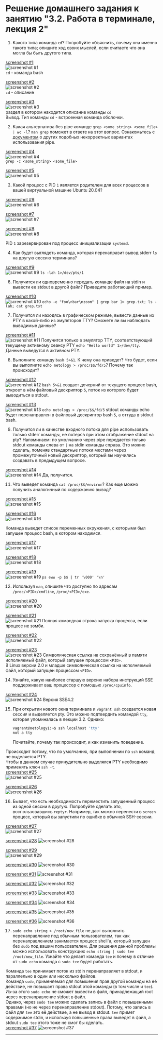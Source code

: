 # Решение домашнего задания к занятию "3.2. Работа в терминале, лекция 2"

1. Какого типа команда `cd`? Попробуйте объяснить, почему она именно такого типа; опишите ход своих мыслей, если считаете что она могла бы быть другого типа.

[screenshot #1](https://i.imgur.com/8YxinmB.png)  
![screenshot #1](https://i.imgur.com/8YxinmB.png)  
`cd` - команда bash  

[screenshot #2](https://i.imgur.com/OgnMpx4.png)  
![screenshot #2](https://i.imgur.com/OgnMpx4.png)  
`cd` - описание  

[screenshot #3](https://i.imgur.com/lVQceZ6.png)  
![screenshot #3](https://i.imgur.com/lVQceZ6.png)  
раздел в котором находится описание команды `cd`    
Вывод. Тип команды `cd` - встроенная команда оболочки.  

2. Какая альтернатива без pipe команде `grep <some_string> <some_file> | wc -l`? `man grep` поможет в ответе на этот вопрос. Ознакомьтесь с [документом](http://www.smallo.ruhr.de/award.html) о других подобных некорректных вариантах использования pipe.

[screenshot #4](https://i.imgur.com/PUUYXa5.png)  
![screenshot #4](https://i.imgur.com/PUUYXa5.png)  
`grep -с <some_string> <some_file>`  

[screenshot #5](https://i.imgur.com/KYQ9kod.png)  
![screenshot #5](https://i.imgur.com/KYQ9kod.png) 

3. Какой процесс с PID `1` является родителем для всех процессов в вашей виртуальной машине Ubuntu 20.04?

[screenshot #6](https://i.imgur.com/0AjMqzI.png)  
![screenshot #6](https://i.imgur.com/0AjMqzI.png) 

[screenshot #7](https://i.imgur.com/ULcCtYw.png)  
![screenshot #7](https://i.imgur.com/ULcCtYw.png) 

[screenshot #8](https://i.imgur.com/4GVw54J.png)  
![screenshot #8](https://i.imgur.com/4GVw54J.png) 

PID `1` зарезервирован под процесс инициализации `systemd`.    

4. Как будет выглядеть команда, которая перенаправит вывод stderr `ls` на другую сессию терминала?

[screenshot #9](https://i.imgur.com/KRGZyhE.png)  
![screenshot #9](https://i.imgur.com/KRGZyhE.png) 
`ls -lah 1>/dev/pts/1`  

6. Получится ли одновременно передать команде файл на stdin и вывести ее stdout в другой файл? Приведите работающий пример.

[screenshot #10](https://i.imgur.com/sr7Qfww.png)  
![screenshot #10](https://i.imgur.com/sr7Qfww.png) 
`echo -e "foo\nbar\nzoom" | grep bar 1> grep.txt; ls -lah; cat grep.txt`

7. Получится ли находясь в графическом режиме, вывести данные из PTY в какой-либо из эмуляторов TTY? Сможете ли вы наблюдать выводимые данные?

[screenshot #11](https://i.imgur.com/A0mZFnE.png)  
![screenshot #11](https://i.imgur.com/A0mZFnE.png) 
Получится только в эмулятор TTY, соответствующий текущему активному сеансу PTY `echo "Hello world" 1>/dev/tty`.  
Данные выведутся в активном PTY.  

8. Выполните команду `bash 5>&1`. К чему она приведет? Что будет, если вы выполните `echo netology > /proc/$$/fd/5`? Почему так происходит?

[screenshot #12](https://i.imgur.com/sS1VZRk.png)  
![screenshot #12](https://i.imgur.com/sS1VZRk.png) 
`bash 5>&1` создаст дочерний от текущего процесс bash, откроет в нём файловый дескриптор `5`, поток из которого будет выводиться в stdout.  

[screenshot #13](https://i.imgur.com/xIvSFOy.png)  
![screenshot #13](https://i.imgur.com/xIvSFOy.png) 
`echo netology > /proc/$$/fd/5` stdout команды echo будет перенаправлен в файловый дескриптор bash `5`, а оттуда в stdout bash.  

9. Получится ли в качестве входного потока для pipe использовать только stderr команды, не потеряв при этом отображение stdout на pty? Напоминаем: по умолчанию через pipe передается только stdout команды слева от `|` на stdin команды справа.
Это можно сделать, поменяв стандартные потоки местами через промежуточный новый дескриптор, который вы научились создавать в предыдущем вопросе.

[screenshot #14](https://i.imgur.com/OOALsZk.png)  
![screenshot #14](https://i.imgur.com/OOALsZk.png) 
Да, получится.  

11. Что выведет команда `cat /proc/$$/environ`? Как еще можно получить аналогичный по содержанию вывод?

[screenshot #15](https://i.imgur.com/oO8LfFq.png)  
![screenshot #15](https://i.imgur.com/oO8LfFq.png) 

[screenshot #16](https://i.imgur.com/WZJWxvi.png)  
![screenshot #16](https://i.imgur.com/WZJWxvi.png) 

Команда выведет список переменных окружения, с которыми был запущен процесс bash, в котором находимся.   

[screenshot #17](https://i.imgur.com/cGFCK5m.png)  
![screenshot #17](https://i.imgur.com/cGFCK5m.png) 

[screenshot #18](https://i.imgur.com/2FPhuNn.png)  
![screenshot #18](https://i.imgur.com/2FPhuNn.png) 

[screenshot #19](https://i.imgur.com/CeVl1jn.png)  
![screenshot #19](https://i.imgur.com/CeVl1jn.png) 
`ps eww -p $$ | tr '\000' '\n'`

12. Используя `man`, опишите что доступно по адресам `/proc/<PID>/cmdline`, `/proc/<PID>/exe`.

[screenshot #20](https://i.imgur.com/6NwLm5h.png)  
![screenshot #20](https://i.imgur.com/6NwLm5h.png) 

[screenshot #21](https://i.imgur.com/S8CX76F.png)  
![screenshot #21](https://i.imgur.com/S8CX76F.png) 
Полная командная строка запуска процесса, если процесс не зомби.

[screenshot #22](https://i.imgur.com/PCxAwqN.png)  
![screenshot #22](https://i.imgur.com/PCxAwqN.png) 

[screenshot #23](https://i.imgur.com/s6UuQep.png)  
![screenshot #23](https://i.imgur.com/s6UuQep.png) 
Символическая ссылка на сохранённый в памяти исполняемый файл, который запущен процессом `<PID>`.  
В Linux версии 2.0 и младше символическая ссылка на исполняемый файл, который запущен процессом `<PID>`.  

14. Узнайте, какую наиболее старшую версию набора инструкций SSE поддерживает ваш процессор с помощью `/proc/cpuinfo`.

[screenshot #24](https://i.imgur.com/9ZOfKj4.png)  
![screenshot #24](https://i.imgur.com/9ZOfKj4.png) 
Версия SSE4.2

15. При открытии нового окна терминала и `vagrant ssh` создается новая сессия и выделяется pty. Это можно подтвердить командой `tty`, которая упоминалась в лекции 3.2. Однако:

     ```bash
     vagrant@netology1:~$ ssh localhost 'tty'
     not a tty
     ```

     Почитайте, почему так происходит, и как изменить поведение.

Происходит потому, что по умолчанию, при выполнении по `ssh` команд не выделяется PTY.  
Чтобы в данном случае принудительно выделялся PTY необходимо применять ключ `ssh -t`.  
[screenshot #25](https://i.imgur.com/w8qm9sY.png)  
![screenshot #25](https://i.imgur.com/w8qm9sY.png) 

[screenshot #26](https://i.imgur.com/38YpCVX.png)  
![screenshot #26](https://i.imgur.com/38YpCVX.png) 

16. Бывает, что есть необходимость переместить запущенный процесс из одной сессии в другую. Попробуйте сделать это, воспользовавшись `reptyr`. Например, так можно перенести в `screen` процесс, который вы запустили по ошибке в обычной SSH-сессии.

[screenshot #27](https://i.imgur.com/AdmDjW2.png)  
![screenshot #27](https://i.imgur.com/AdmDjW2.png) 

[screenshot #28](https://i.imgur.com/UgQSg6T.png)
![screenshot #28](https://i.imgur.com/UgQSg6T.png) 

[screenshot #29](https://i.imgur.com/kjqwqa0.png)  
![screenshot #29](https://i.imgur.com/kjqwqa0.png) 

[screenshot #30](https://i.imgur.com/qjr6CpX.png) 
![screenshot #30](https://i.imgur.com/qjr6CpX.png)

[screenshot #31](https://i.imgur.com/62GL7QF.png) 
![screenshot #31](https://i.imgur.com/62GL7QF.png)

[screenshot #32](https://i.imgur.com/UUBEX4s.png) 
![screenshot #32](https://i.imgur.com/UUBEX4s.png)

[screenshot #33](https://i.imgur.com/VvZSC4g.png) 
![screenshot #33](https://i.imgur.com/VvZSC4g.png)

[screenshot #34](https://i.imgur.com/vawMSid.png) 
![screenshot #34](https://i.imgur.com/vawMSid.png)

[screenshot #35](https://i.imgur.com/n7E5k6K.png) 
![screenshot #35](https://i.imgur.com/n7E5k6K.png)

[screenshot #36](https://i.imgur.com/JfDrBnc.png) 
![screenshot #36](https://i.imgur.com/JfDrBnc.png)

17. `sudo echo string > /root/new_file` не даст выполнить перенаправление под обычным пользователем, так как перенаправлением занимается процесс shell'а, который запущен без `sudo` под вашим пользователем. Для решения данной проблемы можно использовать конструкцию `echo string | sudo tee /root/new_file`. Узнайте что делает команда `tee` и почему в отличие от `sudo echo` команда с `sudo tee` будет работать.

Команда `tee` принимает поток из stdin перенаправляет в stdout, и параллельно в один или несколько файлов.  
Команда `sudo`, применяемая для повышения прав другой команды на её действие, не повышает права stdout этой команды (в том числе и `tee`). Из-за этого `sudo echo` не сможет вывести в файл, принадлежащий root через перенаправление stdout в файл.  
Однако, через `sudo tee` можно сделать запись в файл с повышенными правами (но не через перенаправление stdout). Потому, что запись в файл для `tee` это её действие, а не вывод в stdout.
`tee` примет содержимое stdin, и используя повышенные права выведет в файл, а stdout `sudo tee` этого тоже не смог бы сделать.  
[screenshot #37](https://i.imgur.com/WHRatNP.png) 
![screenshot #37](https://i.imgur.com/WHRatNP.png)

 ---
